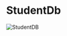 # StudentDb
![StudentDB](https://github.com/user-attachments/assets/b444df79-8ca8-4861-98e4-af17c28a08bc)
